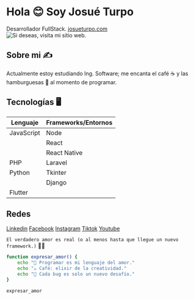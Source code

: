 # Hola 😊 Soy Josué Turpo
Desarrollador FullStack. [josueturpo.com](https://dev.josueturpo.com/)  
![Si deseas, visita mi sitio web.](https://media.tenor.com/k_FD58xnsicAAAAj/work-internet.gif)

## Sobre mi ✍️
Actualmente estoy estudiando Ing. Software; me encanta el café ☕ y las hamburguesas 🍔 al momento de programar.

## Tecnologías 🖥️
| Lenguaje    | Frameworks/Entornos       |
|-------------|---------------------------|
| JavaScript  | Node                      |
|             | React                     |
|             | React Native              |
| PHP         | Laravel                   |
| Python      | Tkinter                   |
|             | Django                    |
| Flutter     |                           |

## Redes 
[Linkedin](https://www.linkedin.com/in/xosueturpo/)
[Facebook](https://facebook.com/xosueturpo/)
[Instagram](https://instagram.com/xosueturpo/)
[Tiktok](https://tiktok.com/@xosueturpo/)
[Youtube](https://youtube.com/xosue_turpo/)

`El verdadero amor es real (o al menos hasta que llegue un nuevo framework.)` 🤙😄

```bash
function expresar_amor() {
    echo "💖 Programar es mi lenguaje del amor."
    echo "☕ Café: elixir de la creatividad."
    echo "🐞 Cada bug es solo un nuevo desafío."
}

expresar_amor
